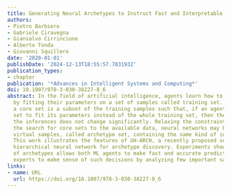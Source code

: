 ```yaml
---
title: Generating Neural Archetypes to Instruct Fast and Interpretable Decisions
authors:
- Pietro Barbiero
- Gabriele Ciravegna
- Giansalvo Cirrincione
- Alberto Tonda
- Giovanni Squillero
date: '2020-01-01'
publishDate: '2024-12-13T18:55:57.783193Z'
publication_types:
- chapter
publication: '*Advances in Intelligent Systems and Computing*'
doi: 10.1007/978-3-030-38227-8_6
abstract: In the field of artificial intelligence, agents learn how to take decisions
  by fitting their parameters on a set of samples called training set. Similarly,
  a core set is a subset of the training samples such that, if an agent exploits this
  set to fit its parameters instead of the whole training set, then the quality of
  the inferences does not change significantly. Relaxing the constraint that restricts
  the search for core sets to the available data, neural networks may be used to generate
  virtual samples, called archetype set, containing the same kind of information.
  This work illustrates the features of GH-ARCH, a recently proposed self-organizing
  hierarchical neural network for archetype discovery. Experiments show how the use
  of archetypes allows both ML agents to make fast and accurate predictions and human
  experts to make sense of such decisions by analyzing few important samples.
links:
- name: URL
  url: https://doi.org/10.1007/978-3-030-38227-8_6
---
```

